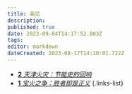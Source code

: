 ```yaml
---
title: 高见
description: 
published: true
date: 2023-09-04T14:17:52.003Z
tags: 
editor: markdown
dateCreated: 2023-08-17T14:10:01.722Z
---
```


- [**2** *天津火灾：节能史的回响*](./opinion/2.md)
- [**1** *宝火之争：胜者即是正义*](./opinion/1.md)
{.links-list}